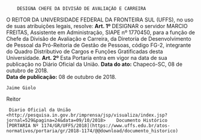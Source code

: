         DESIGNA CHEFE DA DIVISÃO DE AVALIAÇÃO E CARREIRA  

 O REITOR DA UNIVERSIDADE FEDERAL DA FRONTEIRA SUL (UFFS), no uso de suas atribuições legais, resolve:   **Art. 1º** DESIGNAR o servidor MARCIO FREITAS, Assistente em Administração, SIAPE nº 1770450, para a função de Chefe da Divisão de Avaliação e Carreira, da Diretoria de Desenvolvimento de Pessoal da Pró-Reitoria de Gestão de Pessoas, código FG-2, integrante do Quadro Distributivo de Cargos e Funções Gratificadas desta Universidade.   **Art. 2º** Esta Portaria entra em vigor na data de sua publicação no Diário Oficial da União.      **Data do ato:** Chapecó-SC, 08 de outubro de 2018.   
 **Data de publicação:**  08 de outubro de 2018. 

    Jaime Giolo   
 Reitor 

     Diario Oficial da União <http://pesquisa.in.gov.br/imprensa/jsp/visualiza/index.jsp?jornal=529&pagina=24&data=09/10/2018>    Documento Histórico  [PORTARIA Nº 1174/GR/UFFS/2018](https://www.uffs.edu.br/atos-normativos/portaria/gr/2018-1174/@@download/documento_historico)     
      